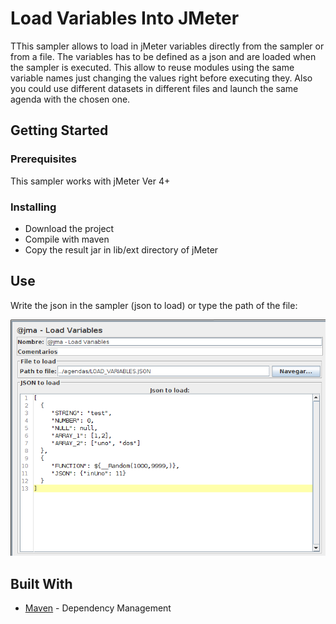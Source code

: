 # Load Variables Into JMeter

TThis sampler allows to load in jMeter variables directly from the sampler or from a file. The variables has to be defined as a json and are loaded when the sampler is executed. This allow to reuse modules using the same variable names just changing the values right before executing they. Also you could use different datasets in different files and launch the same agenda with the chosen one.

## Getting Started


### Prerequisites

This sampler works with jMeter Ver 4+


### Installing

- Download the project
- Compile with maven
- Copy the result jar in lib/ext directory of jMeter


## Use

Write the json in the sampler (json to load) or type the path of the file:

![picture](jMeterLoadVariables/resources/img/sampler.png)

## Built With

* [Maven](https://maven.apache.org/) - Dependency Management
